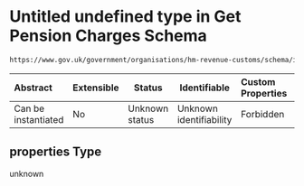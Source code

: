 # Untitled undefined type in Get Pension Charges Schema

```txt
https://www.gov.uk/government/organisations/hm-revenue-customs/schema/itsa/Get_Pension_Charges#/definitions/schemeProvider/properties
```




| Abstract            | Extensible | Status         | Identifiable            | Custom Properties | Additional Properties | Access Restrictions | Defined In                                                            |
| :------------------ | ---------- | -------------- | ----------------------- | :---------------- | --------------------- | ------------------- | --------------------------------------------------------------------- |
| Can be instantiated | No         | Unknown status | Unknown identifiability | Forbidden         | Allowed               | none                | [pensions.schema.json\*](pensions.schema.json "open original schema") |

## properties Type

unknown
